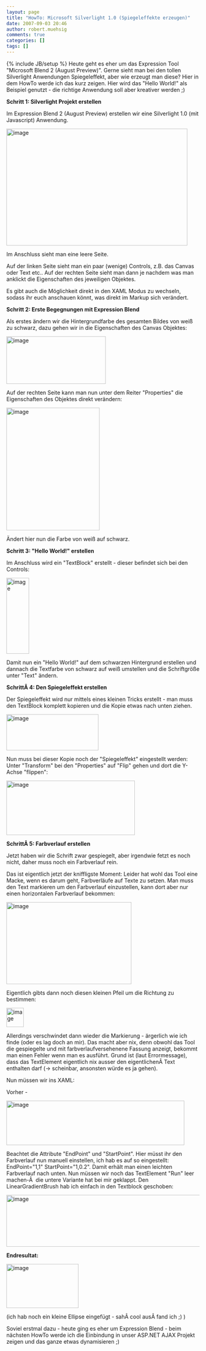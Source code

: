 ```yaml
---
layout: page
title: "HowTo: Microsoft Silverlight 1.0 (Spiegeleffekte erzeugen)"
date: 2007-09-03 20:46
author: robert.muehsig
comments: true
categories: []
tags: []
---
```

{% include JB/setup %}
Heute geht es eher um das Expression Tool "Microsoft Blend 2 (August Preview)". Gerne sieht man bei den tollen Silverlight Anwendungen Spiegeleffekt, aber wie erzeugt man diese? Hier in dem HowTo werde ich das kurz zeigen. Hier wird das "Hello World!" als Beispiel genutzt - die richtige Anwendung soll aber kreativer werden ;)

<strong>Schritt 1: Silverlight Projekt erstellen</strong>

Im Expression Blend 2 (August Preview) erstellen wir eine Silverlight 1.0 (mit Javascript) Anwendung.

<a atomicselection="true" href="{{BASE_PATH}}/assets/wp-images/image5.png"><img border="0" width="472" src="{{BASE_PATH}}/assets/wp-images/image-thumb5.png" alt="image" height="305" style="border: 0px" /></a>

Im Anschluss sieht man eine leere Seite.

Auf der linken Seite sieht man ein paar (wenige) Controls, z.B. das Canvas oder Text etc.. Auf der rechten Seite sieht man dann je nachdem was man anklickt die Eigenschaften des jeweiligen Objektes.

Es gibt auch die Möglichkeit direkt in den XAML Modus zu wechseln, sodass ihr euch anschauen könnt, was direkt im Markup sich verändert.

<strong>Schritt 2: Erste Begegnungen mit Expression Blend</strong>

Als erstes ändern wir die Hintergrundfarbe des gesamten Bildes von weiß zu schwarz, dazu gehen wir in die Eigenschaften des Canvas Objektes:

<a atomicselection="true" href="{{BASE_PATH}}/assets/wp-images/image6.png"><img border="0" width="259" src="{{BASE_PATH}}/assets/wp-images/image-thumb6.png" alt="image" height="124" style="border: 0px" /></a>

Auf der rechten Seite kann man nun unter dem Reiter "Properties" die Eigenschaften des Objektes direkt verändern:

<a atomicselection="true" href="{{BASE_PATH}}/assets/wp-images/image7.png"><img border="0" width="243" src="{{BASE_PATH}}/assets/wp-images/image-thumb7.png" alt="image" height="320" style="border: 0px" /></a>

Ändert hier nun die Farbe von weiß auf schwarz.

<strong>Schritt 3: "Hello World!" erstellen</strong>

Im Anschluss wird ein "TextBlock" erstellt - dieser befindet sich bei den Controls:

<a atomicselection="true" href="{{BASE_PATH}}/assets/wp-images/image8.png"><img border="0" width="59" src="{{BASE_PATH}}/assets/wp-images/image-thumb8.png" alt="image" height="198" style="border: 0px" /></a>

Damit nun ein "Hello World!" auf dem schwarzen Hintergrund erstellen und dannach die Textfarbe von schwarz auf weiß umstellen und die Schriftgröße unter "Text" ändern.

<strong>SchrittÂ 4: Den Spiegeleffekt erstellen</strong>

Der Spiegeleffekt wird nur mittels eines kleinen Tricks erstellt - man muss den TextBlock komplett kopieren und die Kopie etwas nach unten ziehen.

<a atomicselection="true" href="{{BASE_PATH}}/assets/wp-images/image9.png"><img border="0" width="240" src="{{BASE_PATH}}/assets/wp-images/image-thumb9.png" alt="image" height="94" style="border: 0px" /></a>

Nun muss bei dieser Kopie noch der "Spiegeleffekt" eingestellt werden: Unter "Transform" bei den "Properties" auf "Flip" gehen und dort die Y-Achse "flippen":

<a atomicselection="true" href="{{BASE_PATH}}/assets/wp-images/image10.png"><img border="0" width="335" src="{{BASE_PATH}}/assets/wp-images/image-thumb10.png" alt="image" height="142" style="border: 0px" /></a>

<strong>SchrittÂ 5: Farbverlauf erstellen</strong>

Jetzt haben wir die Schrift zwar gespiegelt, aber irgendwie fetzt es noch nicht, daher muss noch ein Farbverlauf rein.

Das ist eigentlich jetzt der kniffligste Moment: Leider hat wohl das Tool eine Macke, wenn es darum geht, Farbverläufe auf Texte zu setzen. Man muss den Text markieren um den Farbverlauf einzustellen, kann dort aber nur einen horizontalen Farbverlauf bekommen:

<a atomicselection="true" href="{{BASE_PATH}}/assets/wp-images/image11.png"><img border="0" width="326" src="{{BASE_PATH}}/assets/wp-images/image-thumb11.png" alt="image" height="214" style="border: 0px" /></a>

Eigentlich gibts dann noch diesen kleinen Pfeil um die Richtung zu bestimmen:

<a atomicselection="true" href="{{BASE_PATH}}/assets/wp-images/image12.png"><img border="0" width="45" src="{{BASE_PATH}}/assets/wp-images/image-thumb12.png" alt="image" height="50" style="border: 0px" /></a>

Allerdings verschwindet dann wieder die Markierung - ärgerlich wie ich finde (oder es lag doch an mir). Das macht aber nix, denn obwohl das Tool die gespiegelte und mit farbverlaufversehenene Fassung anzeigt, bekommt man einen Fehler wenn man es ausführt. Grund ist (laut Errormessage), dass das TextElement eigentlich nix ausser den eigentlichenÂ Text enthalten darf (-&gt; scheinbar, ansonsten würde es ja gehen).

Nun müssen wir ins XAML:

Vorher -

<a atomicselection="true" href="{{BASE_PATH}}/assets/wp-images/image13.png"><img border="0" width="464" src="{{BASE_PATH}}/assets/wp-images/image-thumb13.png" alt="image" height="116" style="border: 0px" /></a>

Beachtet die Attribute "EndPoint" und "StartPoint". Hier müsst ihr den Farbverlauf nun manuell einstellen, ich hab es auf so eingestellt: EndPoint="1,1" StartPoint="1,0.2". Damit erhält man einen leichten Farbverlauf nach unten. Nun müssen wir noch das TextElement "Run" leer machen-Â  die untere Variante hat bei mir geklappt. Den LinearGradientBrush hab ich einfach in den Textblock geschoben:

<a atomicselection="true" href="{{BASE_PATH}}/assets/wp-images/image14.png"><img border="0" width="524" src="{{BASE_PATH}}/assets/wp-images/image-thumb14.png" alt="image" height="135" style="border: 0px" /></a>

<strong>Endresultat:</strong>

<a atomicselection="true" href="{{BASE_PATH}}/assets/wp-images/image15.png"><img border="0" width="188" src="{{BASE_PATH}}/assets/wp-images/image-thumb15.png" alt="image" height="115" style="border: 0px" /></a>

(ich hab noch ein kleine Ellipse eingefügt - sahÂ cool ausÂ fand ich ;) )

Soviel erstmal dazu - heute ging es eher um Expression Blend - beim nächsten HowTo werde ich die Einbindung in unser ASP.NET AJAX Projekt zeigen und das ganze etwas dynamisieren ;)
